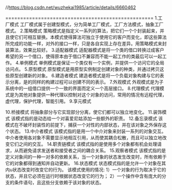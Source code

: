 //https://blog.csdn.net/wuzhekai1985/article/details/6660462

==================================================
1.工厂模式
  	工厂模式属于创建型模式，分为简单工厂模式，工厂方法模式，抽象工厂模式。
2.策略模式
 	策略模式是指定义一系列的算法，把它们一个个封装起来，并且使它们可相互替换。本模式使得算法可独立于使用它的客户而变化，即这些算法所完成的功能一样，对外的接口一样，只是各自实现上存在差异。用策略模式来封装算法，效果比较好。
3.适配器模式
  	适配器模式是将一个类的借口转换过成客户希望的另一个借口，使得原本由于借口不兼容而不能一起工作的类最后可以一起工作。
4.单例模式
	单例模式是保证一个类仅有一个实例，并提供一个访问它的全局访问点。
5.原型模式
	原型模式是用原型实例制定创建对象的种类，并通过拷贝这些原型创建新的对象。
6.建造者模式
	建造者模式是将一个负载对象构建与它的表示分离，是的同样的构建过程可以创建不同的表示。
7.外观模式
	外观模式是为子系统中的一组借口提供一个一致的界面而定义一个高层接口。
8.代理模式
	代理模式是为其他对象提供一种代理以控制对这个对象的访问，常用的情况有远程代理，虚代理，保护代理，智能引用。
9.享元模式
	
10.桥接模式
	将抽象部分与它实现部分分离，使它们都可以独立地变化。
11.装饰模式
	该模式指的是动态给一个对喜爱尼姑添加一些额外的职责。
12.备忘录模式
	该模式在不破坏封装性的前提下，捕获一个对性的内部状态，并在该对象之外保存这个状态。
13.中介者模式
	该模式指的是用一个中介对象来封装一系列的对象交互。中介者使用各对象不需要显示地相互引用，从而使其耦合松散，而且可以独立地改变它们之间的交互。
14.职责链模式
	该模式指的是使用多个对象都有机会处理请求，从而避免请求发送者和接受者之间的耦合关系。
15.观察者模式
	该模式指的是定义对象间的一种一对多的依赖关系，当一个对象的状态发生改变时，所有依赖于它的对象都得到通知并自动更新。
16.状态模式
    状态模式指的是允许一个对象在其内u状态改变时改变它的行为。
	该模式使用的情况:
			1）一个对象的行为取决于它的状态，并且它必须在运行时根据状态改变它的行为；
			2）一个操作中含有庞大的分支的条件语句，且这些分支依赖于该对象的状态。



